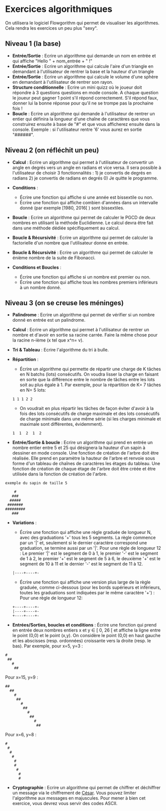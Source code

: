 # Exercices algorithmiques
On utilisera le logiciel Flowgorithm qui permet de visualiser les algorithmes. Cela rendra les exercices un peu plus "sexy".

## Niveau 1 (la base)
* **Entrée/Sortie** : Ecrire un algorithme qui demande un nom en entrée et qui affiche "Hello " + nom_entrée + " !"
* **Entrée/Sortie** : Ecrire un algorithme qui calcule l'aire d'un triangle en demandant à l'utilisateur de rentrer la base et la hauteur d'un triangle
* **Entrée/Sortie** : Ecrire un algorithme qui calcule le volume d'une sphère en demandant à l'utilisateur de rentrer son rayon.
* **Structure conditionnelle** : Ecrire un mini quizz où le joueur doit répondre à 3 questions questions en mode console. A chaque question le joueur peut gagner 1 point s'il répond correctement. S'il répond faux, donner lui la bonne réponse pour qu'il ne se trompe pas la prochaine fois !
* **Boucle** : Ecrire un algorithme qui demande à l'utilisateur de rentrer un entier qui définira la longueur d'une chaîne de caractères que vous construirez ensuite à base de "#" et que vous afficherez ensuite dans la console. Exemple : si l'utilisateur rentre '6' vous aurez en sortie "######".

## Niveau 2 (on réfléchit un peu)
* **Calcul** : Ecrire un algorithme qui permet à l'utilisateur de convertir un angle en degrés vers un angle en radians et vice versa. Il sera possible à l'utilisateur de choisir 3 fonctionnalités : 1) je convertis de degrés en radians 2) je convertis de radians en degrés 0) Je quitte le programme.

* **Conditions** : 
  -   Écrire une fonction qui affiche si une année est bissextile ou non.
  -   Écrire une fonction qui affiche combien d'années dans un intervalle donné (par exemple \[1980, 2016\[ ) sont bissextiles.

* **Boucle** : Ecrire un algorithme qui permet de calculer le PGCD de deux nombres en utilisant la méthode Euclidienne. Le calcul devra être fait dans une méthode dédiée spécifiquement au calcul.
* **Boucle & Récursivité** : Ecrire un algorithme qui permet de calculer la factorielle d'un nombre que l'utilisateur donne en entrée.
* **Boucle & Récursivité** : Ecrire un algorithme qui permet de calculer le énième nombre de la suite de Fibonacci.

* **Conditions et Boucles** :
  -   Écrire une fonction qui affiche si un nombre est premier ou non.
  -   Écrire une fonction qui affiche tous les nombres premiers inférieurs à un nombre donné.

## Niveau 3 (on se creuse les méninges)
* **Palindrome** : Ecrire un algorithme qui permet de vérifier si un nombre donné en entrée est un palindrome.
* **Calcul** : Ecrire un algorithme qui permet à l'utilisateur de rentrer un nombre et d'avoir en sortie sa racine carrée. Faire la même chose pour la racine n-ième (x tel que x^n= v).
* **Tri & Tableau** : Ecrire l'algorithme du tri à bulle.
* **Répartition** :
  -   Écrire un algorithme qui permette de répartir une charge de K tâches en N batchs (lots) consécutifs. On voudra lisser la charge en faisant en sorte que la différence entre le nombre de tâches entre les lots soit au plus égale à 1. Par exemple, pour la répartition de K= 7 tâches en N= 5 lots:
   ``` 
   1 1 1 2 2
   ```
  -   On voudrait en plus répartir les tâches de façon éviter d'avoir à la fois des lots consécutifs de charge maximale et des lots consécutifs de charge minimale dans une même série (si les charges minimale et maximale sont différentes, évidemment).
  ```
  1  1  2  1  2  
  ```

* **Entrée/Sortie & boucle** : Ecrire un algorithme qui prend en entrée un nombre entier entre 5 et 25 qui désignera la hauteur d'un sapin à dessiner en mode console. Une fonction de création de l'arbre doit être réalisée. Elle prend en paramètre la hauteur de l'arbre et renvoie sous forme d'un tableau de chaînes de caractères les étages du tableau. Une fonction de création de chaque étage de l'arbre doit être créée et être utilisée dans la fonction de création de l'arbre.

```
exemple du sapin de taille 5

    #
   ###
  #####
 #######
#########
   ###
```

* **Variations** :
  -    Écrire une fonction qui affiche une règle graduée de longueur N, avec des graduations '+' tous les 5 segments. La règle commence par un '|' et, seulement si le dernier caractère correspond  une graduation, se termine aussi par un '|'.
  Pour une règle de longueur 12 :
  Le premier '|' est le segment de 0 à 1, le premier '-' est le segment de 1 à 2, le premier '+' est le segment de 5 à 6, le
  deuxième '+' est le segment de 10 à 11 et le dernier '-' est le segment de 11 à 12.
  ```
  |----+----+-
  ```
  -   Écrire une fonction qui affiche une version plus large de la règle graduée, comme ci-dessous (pour les bords supérieurs et inférieurs, toutes les graduations sont indiquées par le même caractère '+') :
  Pour une règle de longueur 12:
  ```
  +----+----+-
  |----+----+-
  +----+----+-
  ```

* **Entrées/Sorties, boucles et conditions** :
Écrire une fonction qui prend en entrée deux nombres entiers x et y ∈ \[ 0, 26 \[  et affiche la ligne entre le point (0,0) et
le point (x,y). On considère le point (0,0) en haut gauche et les abscisses (resp. ordonnées) croissante vers la droite (resp. le bas).
Par exemple, pour x=5, y=3 :

``` {.example}
#     
 ##   
   #  
    ##
```

Pour x=15, y=9 :

``` {.example}
##              
  ##            
    #           
     ##         
       #        
        ##      
          #     
           ##   
             #  
              ##
```

Pour x=6, y=8 :

``` {.example}
#      
 #     
  #    
   #   
    #  
    #  
     # 
      #
      #
```

* **Cryptographie** : Ecrire un algorithme qui permet de chiffrer et déchiffrer un message via le chiffrement de  [César](https://fr.wikipedia.org/wiki/Chiffrement_par_d%C3%A9calage). Vous pouvez limiter l'algorithme aux messages en majuscules. Pour mener à bien cet exercice, vous devrez vous servir des codes ASCII.

